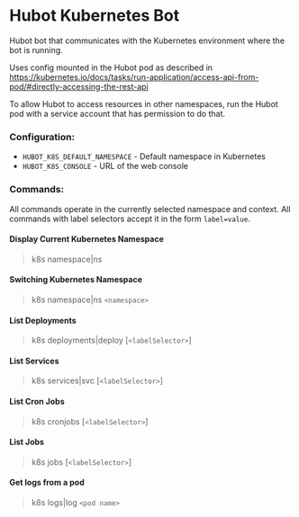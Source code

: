 # Hubot Kubernetes Bot
Hubot bot that communicates with the Kubernetes environment where the bot is running.

Uses config mounted in the Hubot pod as described in https://kubernetes.io/docs/tasks/run-application/access-api-from-pod/#directly-accessing-the-rest-api

To allow Hubot to access resources in other namespaces, run the Hubot pod with a service account that has permission to do that.

### Configuration:
- `HUBOT_K8S_DEFAULT_NAMESPACE` - Default namespace in Kubernetes
- `HUBOT_K8S_CONSOLE` - URL of the web console

### Commands:

All commands operate in the currently selected namespace and context. All commands with label selectors accept it in the form `label=value`.

#### Display Current Kubernetes Namespace
> k8s namespace|ns

#### Switching Kubernetes Namespace
> k8s namespace|ns `<namespace>`

#### List Deployments
> k8s deployments|deploy [`<labelSelector>`]

#### List Services
> k8s services|svc [`<labelSelector>`]

#### List Cron Jobs
> k8s cronjobs [`<labelSelector>`]

#### List Jobs
> k8s jobs [`<labelSelector>`]

#### Get logs from a pod
> k8s logs|log `<pod name>`
